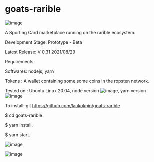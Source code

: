 # goats-rarible

![image](https://user-images.githubusercontent.com/26833900/131241057-666a828c-529a-4fa3-8a05-29db4cbc549c.png)

A Sporting Card marketplace running on the rarible ecosystem.

Development Stage: Prototype - Beta 

Latest Release: V 0.31 2021/08/29

Requirements: 
  
  Softwares: nodejs, yarn

  Tokens : A wallet containing some some coins in the ropsten network.

  Tested on : Ubuntu Linux 20.04, node version ![image](https://user-images.githubusercontent.com/26833900/131241335-0d8c550b-4373-4878-949e-3b1f3a2979e3.png), yarn version ![image](https://user-images.githubusercontent.com/26833900/131241342-9d772a45-6451-49e4-b50d-94eed515309c.png)



To install: 
git https://github.com/laukokpin/goats-rarible

$ cd goats-rarible

$ yarn install.

$ yarn start.

![image](https://user-images.githubusercontent.com/26833900/131241195-cff95170-b50c-4cca-9f32-0ec5416090cd.png)

![image](https://user-images.githubusercontent.com/26833900/131241038-e05ff337-8241-4b05-a219-7e5f43507dfa.png)


